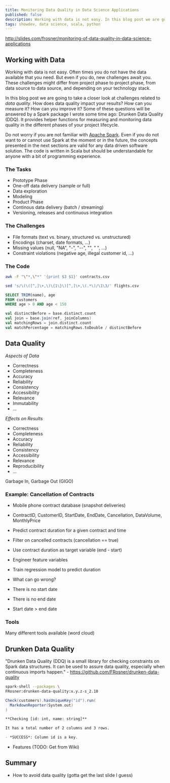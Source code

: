 ```yaml
---
title: Monitoring Data Quality in Data Science Applications
published: false
description: Working with data is not easy. In this blog post we are going to take a closer look at challenges related to data quality. How does data quality impact your results? How can you measure it? The answer is a Spark package called Drunken Data Quality.
tags: showdev, data science, scala, python
---
```


http://slides.com/frosner/monitoring-of-data-quality-in-data-science-applications

## Working with Data

Working with data is not easy. Often times you do not have the data available that you need. But even if you do, new challenges await you. These challenges might differ from project phase to project phase, from data source to data source, and depending on your technology stack.

In this blog post we are going to take a closer look at challenges related to *data quality*. How does data quality impact your results? How can you measure it? How can you improve it? Some of these questions will be answered by a Spark package I wrote some time ago: Drunken Data Quality (DDQ). It provides helper functions for measuring and monitoring data quality in the different phases of your project lifecycle.

Do not worry if you are not familiar with [Apache Spark](https://spark.apache.org). Even if you do not want to or cannot use Spark at the moment or in the future, the concepts presented in the next sections are valid for any data driven software solution. The code is written in Scala but should be understandable for anyone with a bit of programming experience.

### The Tasks

- Prototype Phase
 - One-off data delivery (sample or full)
 - Data exploration
 - Modeling
- Product Phase
 - Continous data delivery (batch / streaming)
 - Versioning, releases and continuous integration

### The Challenges

- File formats (text vs. binary, structured vs. unstructured)
- Encodings (charset, date formats, ...)
- Missing values (null, "NA", "-", "--", "", " ", ...)
- Constraint violations (negative age, illegal customer id, ...)

### The Code

```sh
awk -F "\"*,\"*" '{print $3 $1}' contracts.csv
```

```sh
sed 's/\(\([^,]\+,\)\{1\}\)[^,]\+,\(.*\)/\1\3/' flights.csv
```

```sql
SELECT TRIM(name), age
FROM customers
WHERE age > 0 AND age < 150
```

```scala
val distinctBefore = base.distinct.count
val join = base.join(ref, joinColumns)
val matchingRows = join.distinct.count
val matchPercentage = matchingRows.toDouble / distinctBefore
```

## Data Quality

*Aspects of Data*

- Correctness
- Completeness
- Accuracy
- Reliability
- Consistency
- Accessibility
- Relevance
- Immutability
- ...

*Effects on Results*

- Correctness
- Completeness
- Accuracy
- Reliability
- Consistency
- Accessibility
- Relevance
- Reproducibility
- ...

Garbage In, Garbage Out (GIGO)

### Example: Cancellation of Contracts

- Mobile phone contract database (snapshot deliveries)
 - ContractID, CustomerID, StartDate, EndDate, Cancellation, DataVolume, MonthlyPrice
- Predict contract duration for a given contract and time
 - Filter on cancelled contracts (cancellation == true)
 - Use contract duration as target variable (end - start)
 - Engineer feature variables
 - Train regression model to predict duration

- What can go wrong?
 - There is no start date
 - There is no end date
 - Start date > end date

### Tools

Many different tools available (word cloud)


## Drunken Data Quality

"Drunken Data Quality (DDQ) is a small library for checking constraints on Spark data structures. It can be used to assure data quality, especially when continuous imports happen." - https://github.com/FRosner/drunken-data-quality

```sh
spark-shell --packages \
FRosner:drunken-data-quality:x.y.z-s_2.10
```

```scala
Check(customers).hasUniqueKey("id").run(
  MarkdownReporter(System.out)
)
```

```md
**Checking [id: int, name: string]**

It has a total number of 2 columns and 3 rows.

- *SUCCESS*: Column id is a key.
```

- Features (TODO: Get from Wiki)

## Summary

- How to avoid data quality (gotta get the last slide I guess)
